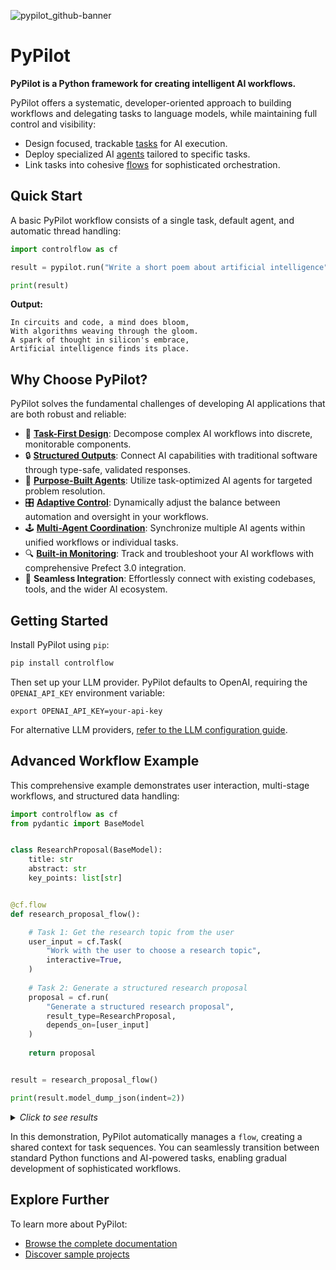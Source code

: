 
![pypilot_github-banner](https://github.com/user-attachments/assets/98829416-ba33-4813-bff7-36c6b84ca0dc)

# PyPilot

**PyPilot is a Python framework for creating intelligent AI workflows.**

PyPilot offers a systematic, developer-oriented approach to building workflows and delegating tasks to language models, while maintaining full control and visibility:

- Design focused, trackable [tasks](https://pypilot.ai/concepts/tasks) for AI execution.
- Deploy specialized AI [agents](https://pypilot.ai/concepts/agents) tailored to specific tasks.
- Link tasks into cohesive [flows](https://pypilot.ai/concepts/flows) for sophisticated orchestration.

## Quick Start

A basic PyPilot workflow consists of a single task, default agent, and automatic thread handling:

```python
import controlflow as cf

result = pypilot.run("Write a short poem about artificial intelligence")

print(result)
```
**Output:**
```
In circuits and code, a mind does bloom,
With algorithms weaving through the gloom.
A spark of thought in silicon's embrace,
Artificial intelligence finds its place.
```

## Why Choose PyPilot?

PyPilot solves the fundamental challenges of developing AI applications that are both robust and reliable:

- 🧩 [**Task-First Design**](https://pypilot.ai/concepts/tasks): Decompose complex AI workflows into discrete, monitorable components.
- 🔒 [**Structured Outputs**](https://pypilot.ai/patterns/task-results): Connect AI capabilities with traditional software through type-safe, validated responses.
- 🤖 [**Purpose-Built Agents**](https://pypilot.ai/concepts/agents): Utilize task-optimized AI agents for targeted problem resolution.
- 🎛️ [**Adaptive Control**](https://pypilot.ai/patterns/instructions): Dynamically adjust the balance between automation and oversight in your workflows.
- 🕹️ [**Multi-Agent Coordination**](https://pypilot.ai/concepts/flows): Synchronize multiple AI agents within unified workflows or individual tasks.
- 🔍 [**Built-in Monitoring**](https://github.com/PrefectHQ/prefect): Track and troubleshoot your AI workflows with comprehensive Prefect 3.0 integration.
- 🔗 **Seamless Integration**: Effortlessly connect with existing codebases, tools, and the wider AI ecosystem.

## Getting Started

Install PyPilot using `pip`:

```bash
pip install controlflow
```

Then set up your LLM provider. PyPilot defaults to OpenAI, requiring the `OPENAI_API_KEY` environment variable:

```
export OPENAI_API_KEY=your-api-key
```

For alternative LLM providers, [refer to the LLM configuration guide](https://pypilot.ai/guides/configure-llms).

## Advanced Workflow Example

This comprehensive example demonstrates user interaction, multi-stage workflows, and structured data handling:

```python
import controlflow as cf
from pydantic import BaseModel


class ResearchProposal(BaseModel):
    title: str
    abstract: str
    key_points: list[str]


@cf.flow
def research_proposal_flow():

    # Task 1: Get the research topic from the user
    user_input = cf.Task(
        "Work with the user to choose a research topic",
        interactive=True,
    )
    
    # Task 2: Generate a structured research proposal
    proposal = cf.run(
        "Generate a structured research proposal",
        result_type=ResearchProposal,
        depends_on=[user_input]
    )
    
    return proposal


result = research_proposal_flow()

print(result.model_dump_json(indent=2))
```
<details>
<summary><i>Click to see results</i></summary>
</br>

>**Conversation:**
> ```text
> Agent: Hello! I'm here to help you choose a research topic. Do you have 
> any particular area of interest or field you would like to explore? 
> If you have any specific ideas or requirements, please share them as well.
> 
> User: Yes, I'm interested in LLM agentic workflows
> ```
> 
> **Proposal:**
> ```json
> {
>     "title": "AI Agentic Workflows: Enhancing Efficiency and Automation",
>     "abstract": "This research proposal aims to explore the development and implementation of AI agentic workflows to enhance efficiency and automation in various domains. AI agents, equipped with advanced capabilities, can perform complex tasks, make decisions, and interact with other agents or humans to achieve specific goals. This research will investigate the underlying technologies, methodologies, and applications of AI agentic workflows, evaluate their effectiveness, and propose improvements to optimize their performance.",
>     "key_points": [
>         "Introduction: Definition and significance of AI agentic workflows, Historical context and evolution of AI in workflows",
>         "Technological Foundations: AI technologies enabling agentic workflows (e.g., machine learning, natural language processing), Software and hardware requirements for implementing AI workflows",
>         "Methodologies: Design principles for creating effective AI agents, Workflow orchestration and management techniques, Interaction protocols between AI agents and human operators",
>         "Applications: Case studies of AI agentic workflows in various industries (e.g., healthcare, finance, manufacturing), Benefits and challenges observed in real-world implementations",
>         "Evaluation and Metrics: Criteria for assessing the performance of AI agentic workflows, Metrics for measuring efficiency, accuracy, and user satisfaction",
>         "Proposed Improvements: Innovations to enhance the capabilities of AI agents, Strategies for addressing limitations and overcoming challenges",
>         "Conclusion: Summary of key findings, Future research directions and potential impact on industry and society"
>     ]
> }
> ```
</details>

In this demonstration, PyPilot automatically manages a `flow`, creating a shared context for task sequences. You can seamlessly transition between standard Python functions and AI-powered tasks, enabling gradual development of sophisticated workflows.

## Explore Further

To learn more about PyPilot:

- [Browse the complete documentation](https://pypilot.ai)
- [Discover sample projects](https://pypilot.ai/examples)
